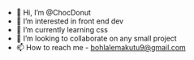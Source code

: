 - 👋 Hi, I’m @ChocDonut
- 👀 I’m interested in front end dev
- 🌱 I’m currently learning css
- 💞️ I’m looking to collaborate on any small project
- 📫 How to reach me - bohlalemakutu9@gmail.com

<!---
ChocDonut/ChocDonut is a ✨ special ✨ repository because its `README.md` (this file) appears on your GitHub profile.
You can click the Preview link to take a look at your changes.
--->
